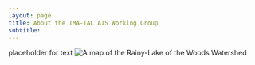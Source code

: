 ```yaml
---
layout: page
title: About the IMA-TAC AIS Working Group
subtitle: 
---
```


placeholder for text 
![A map of the Rainy-Lake of the Woods Watershed]("Rainy-Lake-of-the-Woods-basin.png")


